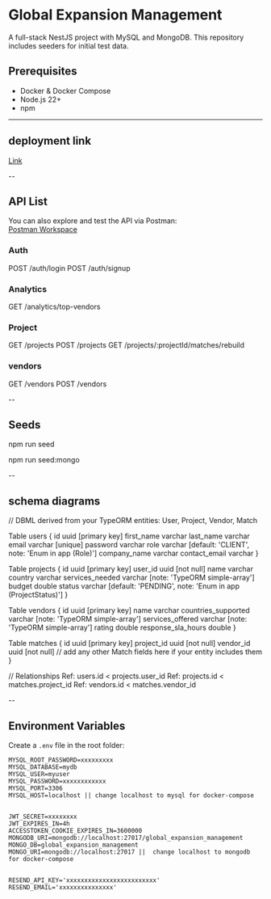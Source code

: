# Global Expansion Management

A full-stack NestJS project with MySQL and MongoDB. This repository includes seeders for initial test data.

## Prerequisites

- Docker & Docker Compose
- Node.js 22+
- npm

---

## deployment link

[Link](http://wsg0gg0occ8k00gks80ksksc.5.75.159.70.sslip.io)

--

## API List

You can also explore and test the API via Postman:  
[Postman Workspace](https://www.postman.com/oday-teams/workspace/global-expansion-management)

### Auth

POST /auth/login
POST /auth/signup

### Analytics

GET /analytics/top-vendors

### Project

GET /projects
POST /projects
GET /projects/:projectId/matches/rebuild

### vendors

GET /vendors
POST /vendors

--

## Seeds

npm run seed

npm run seed:mongo

--

## schema diagrams

// DBML derived from your TypeORM entities: User, Project, Vendor, Match

Table users {
id uuid [primary key]
first_name varchar
last_name varchar
email varchar [unique]
password varchar
role varchar [default: 'CLIENT', note: 'Enum in app (Role)']
company_name varchar
contact_email varchar
}

Table projects {
id uuid [primary key]
user_id uuid [not null]
name varchar
country varchar
services_needed varchar [note: 'TypeORM simple-array']
budget double
status varchar [default: 'PENDING', note: 'Enum in app (ProjectStatus)']
}

Table vendors {
id uuid [primary key]
name varchar
countries_supported varchar [note: 'TypeORM simple-array']
services_offered varchar [note: 'TypeORM simple-array']
rating double
response_sla_hours double
}

Table matches {
id uuid [primary key]
project_id uuid [not null]
vendor_id uuid [not null]
// add any other Match fields here if your entity includes them
}

// Relationships
Ref: users.id < projects.user_id
Ref: projects.id < matches.project_id
Ref: vendors.id < matches.vendor_id

--

## Environment Variables

Create a `.env` file in the root folder:

```env
MYSQL_ROOT_PASSWORD=xxxxxxxxx
MYSQL_DATABASE=mydb
MYSQL_USER=myuser
MYSQL_PASSWORD=xxxxxxxxxxxx
MYSQL_PORT=3306
MYSQL_HOST=localhost || change localhost to mysql for docker-compose


JWT_SECRET=xxxxxxxx
JWT_EXPIRES_IN=4h
ACCESSTOKEN_COOKIE_EXPIRES_IN=3600000
MONGODB_URI=mongodb://localhost:27017/global_expansion_management
MONGO_DB=global_expansion_management
MONGO_URI=mongodb://localhost:27017 ||  change localhost to mongodb for docker-compose


RESEND_API_KEY='xxxxxxxxxxxxxxxxxxxxxxxxx'
RESEND_EMAIL='xxxxxxxxxxxxxxx'
```
